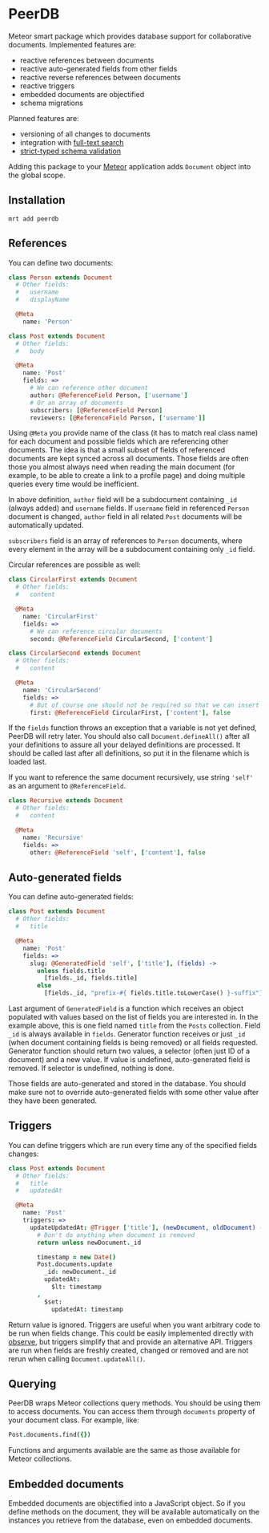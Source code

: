 PeerDB
======

Meteor smart package which provides database support for collaborative documents. Implemented features are:
 * reactive references between documents
 * reactive auto-generated fields from other fields
 * reactive reverse references between documents
 * reactive triggers
 * embedded documents are objectified
 * schema migrations

Planned features are:
 * versioning of all changes to documents
 * integration with [full-text search](http://www.elasticsearch.org/)
 * [strict-typed schema validation](https://github.com/balderdashy/anchor)

Adding this package to your [Meteor](http://www.meteor.com/) application adds `Document` object into the global scope.

Installation
------------

```
mrt add peerdb
```

References
----------

You can define two documents:

```coffee
class Person extends Document
  # Other fields:
  #   username
  #   displayName

  @Meta
    name: 'Person'

class Post extends Document
  # Other fields:
  #   body

  @Meta
    name: 'Post'
    fields: =>
      # We can reference other document
      author: @ReferenceField Person, ['username']
      # Or an array of documents
      subscribers: [@ReferenceField Person]
      reviewers: [@ReferenceField Person, ['username']]
```

Using `@Meta` you provide name of the class (it has to match real class name) for each document and
possible fields which are referencing other documents. The idea is that a small subset of fields
of referenced documents are kept synced across all documents. Those fields are often those you
almost always need when reading the main document (for example, to be able to create a link to
a profile page) and doing multiple queries every time would be inefficient.

In above definition, `author` field will be a subdocument containing `_id` (always added) and `username`
fields. If `username` field in referenced `Person` document is changed, `author` field in all related
`Post` documents will be automatically updated.

`subscribers` field is an array of references to `Person` documents, where every element in the array will
be a subdocument containing only `_id` field.

Circular references are possible as well:

```coffee
class CircularFirst extends Document
  # Other fields:
  #   content

  @Meta
    name: 'CircularFirst'
    fields: =>
      # We can reference circular documents
      second: @ReferenceField CircularSecond, ['content']

class CircularSecond extends Document
  # Other fields:
  #   content

  @Meta
    name: 'CircularSecond'
    fields: =>
      # But of course one should not be required so that we can insert without warnings
      first: @ReferenceField CircularFirst, ['content'], false
```

If the `fields` function throws an exception that a variable is not yet defined, PeerDB will retry later. You should
also call `Document.defineAll()` after all your definitions to assure all your delayed definitions are
processed. It should be called last after all definitions, so put it in the filename which is loaded last.

If you want to reference the same document recursively, use string `'self'` as an argument to `@ReferenceField`.

```coffee
class Recursive extends Document
  # Other fields:
  #   content

  @Meta
    name: 'Recursive'
    fields: =>
      other: @ReferenceField 'self', ['content'], false
```

Auto-generated fields
---------------------

You can define auto-generated fields:

```coffee
class Post extends Document
  # Other fields:
  #   title

  @Meta
    name: 'Post'
    fields: =>
      slug: @GeneratedField 'self', ['title'], (fields) ->
        unless fields.title
          [fields._id, fields.title]
        else
          [fields._id, "prefix-#{ fields.title.toLowerCase() }-suffix"]
```

Last argument of `GeneratedField` is a function which receives an object populated with values based on the list of
fields you are interested in. In the example above, this is one field named `title` from the `Posts` collection. Field
`_id` is always available in `fields`. Generator function receives or just `_id` (when document containing fields is being
removed) or all fields requested. Generator function should return two values, a selector (often just ID of a document)
and a new value. If value is undefined, auto-generated field is removed. If selector is undefined, nothing is done.

Those fields are auto-generated and stored in the database. You should make sure not to override auto-generated
fields with some other value after they have been generated.

Triggers
--------

You can define triggers which are run every time any of the specified fields changes:

```coffee
class Post extends Document
  # Other fields:
  #   title
  #   updatedAt

  @Meta
    name: 'Post'
    triggers: =>
      updateUpdatedAt: @Trigger ['title'], (newDocument, oldDocument) ->
        # Don't do anything when document is removed
        return unless newDocument._id

        timestamp = new Date()
        Post.documents.update
          _id: newDocument._id
          updatedAt:
            $lt: timestamp
        ,
          $set:
            updatedAt: timestamp
```

Return value is ignored. Triggers are useful when you want arbitrary code to be run when fields change.
This could be easily implemented directly with [observe](http://docs.meteor.com/#observe), but triggers
simplify that and provide an alternative API. Triggers are run when fields are freshly created, changed
or removed and are not rerun when calling `Document.updateAll()`.

Querying
--------

PeerDB wraps Meteor collections query methods. You should be using them to access documents. You can access them through
`documents` property of your document class. For example, like:

```coffee
Post.documents.find({})
```

Functions and arguments available are the same as those available for Meteor collections.

Embedded documents
------------------

Embedded documents are objectified into a JavaScript object. So if you define methods on the document, they will be
available automatically on the instances you retrieve from the database, even on embedded documents.
